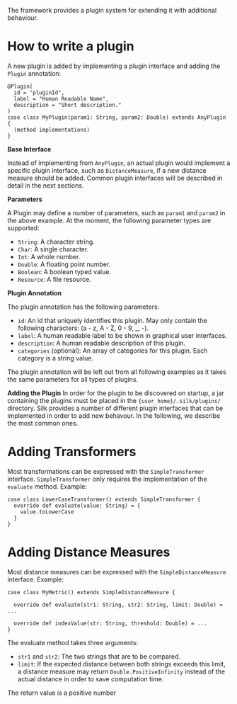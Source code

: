 The framework provides a plugin system for extending it with additional behaviour.

How to write a plugin
=====================

A new plugin is added by implementing a plugin interface and adding the `Plugin` annotation:

    @Plugin(
      id = "pluginId",
      label = "Human Readable Name",
      description = "Short description."
    )
    case class MyPlugin(param1: String, param2: Double) extends AnyPlugin {
      (method implementations)
    }

**Base Interface**

Instead of implementing from `AnyPlugin`, an actual plugin would implement a specific plugin interface, such as `DistanceMeasure`, if a new distance measure should be added. Common plugin interfaces will be described in detail in the next sections.

**Parameters**

A Plugin may define a number of parameters, such as `param1` and `param2` in the above example. At the moment, the following parameter types are supported:

-   `String`: A character string.
-   `Char`: A single character.
-   `Int`: A whole number.
-   `Double`: A floating point number.
-   `Boolean`: A boolean typed value.
-   `Resource`: A file resource.

**Plugin Annotation**

The plugin annotation has the following parameters:

-   `id`: An id that uniquely identifies this plugin. May only contain the following characters: (a - z, A - Z, 0 - 9, \_, -).
-   `label`: A human readable label to be shown in graphical user interfaces.
-   `description`: A human readable description of this plugin.
-   `categories` (optional): An array of categories for this plugin. Each category is a string value.

The plugin annotation will be left out from all following examples as it takes the same parameters for all types of plugins.

**Adding the Plugin**
In order for the plugin to be discovered on startup, a jar containing the plugins must be placed in the `{user_home}/.silk/plugins/` directory. Silk provides a number of different plugin interfaces that can be implemented in order to add new behavour. In the following, we describe the most common ones.

Adding Transformers
===================

Most transformations can be expressed with the `SimpleTransformer` interface. `SimpleTransformer` only requires the implementation of the `evaluate` method.
Example:

    case class LowerCaseTransformer() extends SimpleTransformer {
      override def evaluate(value: String) = {
        value.toLowerCase
      }
    }

Adding Distance Measures
========================

Most distance measures can be expressed with the `SimpleDistanceMeasure` interface. Example:

    case class MyMetric() extends SimpleDistanceMeasure {

      override def evaluate(str1: String, str2: String, limit: Double) = ...

      override def indexValue(str: String, threshold: Double) = ...
    }

The evaluate method takes three arguments:

-   `str1` and `str2`: The two strings that are to be compared.
-   `limit`: If the expected distance between both strings exceeds this limit, a distance measure may return `Double.PositiveInfinity` instead of the actual distance in order to save computation time.

The return value is a positive number